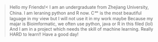   >Hello my Friends!<
  I am an undergraduate from Zhejiang University, China.
  I am leraning python and R now. C艹 is the most beautiful laguage in my view but I will not use it in my work maybe
  Because my majar is Bioimformatic, we often use python, java or R in this filed (lol)
  And I am in a project which needs the skill of machine learning. Really HARD to learn!!
  Have a good day!
